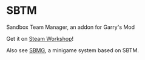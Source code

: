 # SBTM
Sandbox Team Manager, an addon for Garry's Mod

Get it on [Steam Workshop](https://steamcommunity.com/sharedfiles/filedetails/?id=2311549692)!

Also see [SBMG](https://github.com/TheOnly8Z/sbmg), a minigame system based on SBTM.
